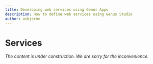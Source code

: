 ```yaml
---
title: Developing web services using Genus Apps
description: How to define web services using Genus Studio
author: asbjorne
---
```

# Services

_The content is under construction. We are sorry for the inconvenience._

